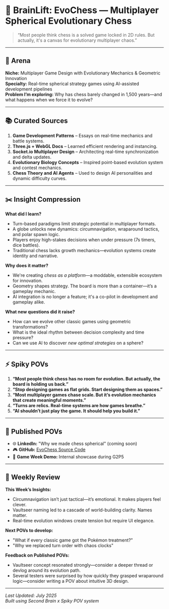 # 🧠 BrainLift: EvoChess — Multiplayer Spherical Evolutionary Chess

> “Most people think chess is a solved game locked in 2D rules. But actually, it's a canvas for evolutionary multiplayer chaos.”

---

## 🎯 Arena

**Niche:** Multiplayer Game Design with Evolutionary Mechanics & Geometric Innovation  
**Specialty:** Real-time spherical strategy games using AI-assisted development pipelines  
**Problem I’m exploring:** Why has chess barely changed in 1,500 years—and what happens when we force it to evolve?

---

## 📚 Curated Sources

1. **Game Development Patterns** – Essays on real-time mechanics and battle systems.
2. **Three.js + WebGL Docs** – Learned efficient rendering and instancing.
3. **Socket.io Multiplayer Design** – Architecting real-time synchronization and delta updates.
4. **Evolutionary Biology Concepts** – Inspired point-based evolution system and contest mechanics.
5. **Chess Theory and AI Agents** – Used to design AI personalities and dynamic difficulty curves.

---

## ✂️ Insight Compression

**What did I learn?**

- Turn-based paradigms limit strategic potential in multiplayer formats.
- A globe unlocks new dynamics: circumnavigation, wraparound tactics, and polar spawn logic.
- Players enjoy high-stakes decisions when under pressure (7s timers, dice battles).
- Traditional chess lacks growth mechanics—evolution systems create identity and narrative.

**Why does it matter?**

- We're creating *chess as a platform*—a moddable, extensible ecosystem for innovation.
- Geometry shapes strategy. The board is more than a container—it’s a gameplay mechanic.
- AI integration is no longer a feature; it's a co-pilot in development and gameplay alike.

**What new questions did it raise?**

- How can we evolve other classic games using geometric transformations?
- What is the ideal rhythm between decision complexity and time pressure?
- Can we use AI to discover *new optimal strategies* on a sphere?

---

## ⚡ Spiky POVs

1. **“Most people think chess has no room for evolution. But actually, the board is holding us back.”**
2. **“Stop designing games as flat grids. Start designing them as spaces.”**
3. **“Most multiplayer games chase scale. But it’s evolution mechanics that create meaningful moments.”**
4. **“Turns are relics. Real-time systems are how games breathe.”**
5. **“AI shouldn’t just play the game. It should help you build it.”**

---

## 📣 Published POVs

- 🌐 **LinkedIn:** "Why we made chess spherical" (coming soon)
- 🎮 **GitHub:** [EvoChess Source Code](https://github.com/trevoralpert/Chess-Evolution)
- 🧪 **Game Week Demo:** Internal showcase during G2P5

---

## 🔁 Weekly Review

**This Week’s Insights:**

- Circumnavigation isn’t just tactical—it’s emotional. It makes players feel clever.
- Vaultseer naming led to a cascade of world-building clarity. Names matter.
- Real-time evolution windows create tension but require UI elegance.

**Next POVs to develop:**

- "What if every classic game got the Pokémon treatment?"
- "Why we replaced turn order with chaos clocks"

**Feedback on Published POVs:**

- Vaultseer concept resonated strongly—consider a deeper thread or devlog around its evolution path.
- Several testers were surprised by how quickly they grasped wraparound logic—consider writing a POV about intuitive 3D design.

---

*Last Updated: July 2025*  
*Built using Second Brain x Spiky POV system*
